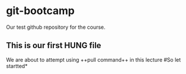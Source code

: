 # git-bootcamp
Our test github repository for the course.
## This is our first HUNG file
We are about to attempt using ++pull command++ in this lecture
#So let startted*
